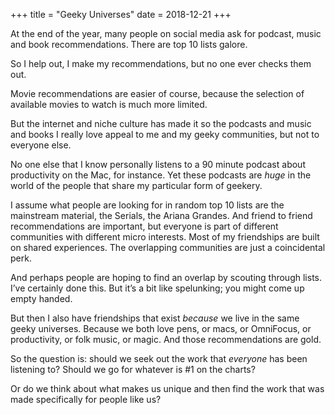 +++
title = "Geeky Universes"
date = 2018-12-21
+++

At the end of the year, many people on social media ask for podcast, music and book recommendations. There are top 10 lists galore. 

So I help out, I make my recommendations, but no one ever checks them out. 

Movie recommendations are easier of course, because the selection of available movies to watch is much more limited. 

But the internet and niche culture has made it so the podcasts and music and books I really love appeal to me and my geeky communities, but not to everyone else. 

No one else that I know personally listens to a 90 minute podcast about productivity on the Mac, for instance. Yet these podcasts are _huge_ in the world of the people that share my particular form of geekery. 

I assume what people are looking for in random top 10 lists are the mainstream material, the Serials, the Ariana Grandes. And friend to friend recommendations are important, but everyone is part of different communities with different micro interests. Most of my friendships are built on shared experiences. The overlapping communities are just a coincidental perk. 

And perhaps people are hoping to find an overlap by scouting through lists. I&#8217;ve certainly done this. But it&#8217;s a bit like spelunking; you might come up empty handed. 

But then I also have friendships that exist _because_ we live in the same geeky universes. Because we both love pens, or macs, or OmniFocus, or productivity, or folk music, or magic. And those recommendations are gold. 

So the question is: should we seek out the work that _everyone_ has been listening to? Should we go for whatever is #1 on the charts? 

Or do we think about what makes us unique and then find the work that was made specifically for people like us?